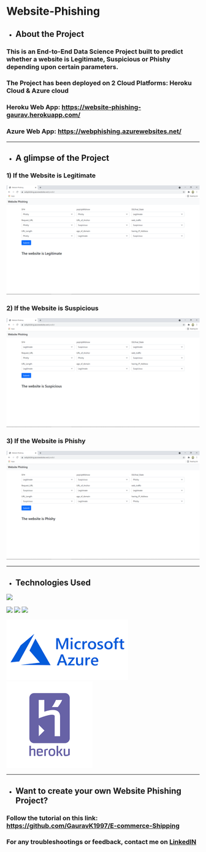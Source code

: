 # Website-Phishing

* ## About the Project

### This is an End-to-End Data Science Project built to predict whether a website is Legitimate, Suspicious or Phishy depending upon certain parameters.

### The Project has been deployed on 2 Cloud Platforms: Heroku Cloud & Azure cloud

### Heroku Web App: https://website-phishing-gaurav.herokuapp.com/

### Azure Web App: https://webphishing.azurewebsites.net/

---
* ## A glimpse of the Project

### 1) If the Website is Legitimate

![alt text](https://github.com/GauravK1997/Website-Phishing/blob/master/images/Website%20Phishing%20-%20Legitimate.png)

### 2) If the Website is Suspicious

![alt text](https://github.com/GauravK1997/Website-Phishing/blob/master/images/Website%20Phishing%20-%20Suspicious.png)

### 3) If the Website is Phishy
![alt text](https://github.com/GauravK1997/Website-Phishing/blob/master/images/Website%20Phishing%20-%20Phishy.png)

---

* ## Technologies Used

![](https://forthebadge.com/images/badges/made-with-python.svg)

[<img target="_blank" src="https://scikit-learn.org/stable/_static/scikit-learn-logo-small.png" width=200>](https://scikit-learn.org/stable/) [<img target="_blank" src="https://flask.palletsprojects.com/en/1.1.x/_images/flask-logo.png" width=170>](https://flask.palletsprojects.com/en/1.1.x/) [<img target="_blank" src="https://number1.co.za/wp-content/uploads/2017/10/gunicorn_logo-300x85.png" width=280>](https://gunicorn.org) 

![alt text](https://github.com/GauravK1997/Website-Phishing/blob/master/images/azure.png) ![alt text](https://github.com/GauravK1997/Website-Phishing/blob/master/images/heroku%20logo.png)

---

* ## Want to create your own Website Phishing Project?

### Follow the tutorial on this link: https://github.com/GauravK1997/E-commerce-Shipping

### For any troubleshootings or feedback, contact me on [LinkedIN](https://www.linkedin.com/in/gaurav-kamble-data-science-101/)
